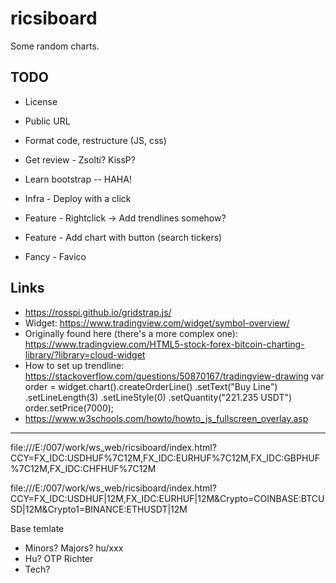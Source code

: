 # ricsiboard

Some random charts.

## TODO

* License
* Public URL
* Format code, restructure (JS, css)
* Get review - Zsolti? KissP?
* Learn bootstrap -- HAHA!

* Infra - Deploy with a click

* Feature - Rightclick -> Add trendlines somehow?
* Feature - Add chart with button (search tickers)

* Fancy - Favico

## Links
* https://rosspi.github.io/gridstrap.js/
* Widget: https://www.tradingview.com/widget/symbol-overview/
* Originally found here (there's a more complex one): https://www.tradingview.com/HTML5-stock-forex-bitcoin-charting-library/?library=cloud-widget
* How to set up trendline: https://stackoverflow.com/questions/50870167/tradingview-drawing
    var order = widget.chart().createOrderLine()
      .setText("Buy Line")
      .setLineLength(3) 
      .setLineStyle(0) 
      .setQuantity("221.235 USDT")
    order.setPrice(7000);
* https://www.w3schools.com/howto/howto_js_fullscreen_overlay.asp

-------------------------------------------------------------------

file:///E:/007/work/ws_web/ricsiboard/index.html?CCY=FX_IDC:USDHUF%7C12M,FX_IDC:EURHUF%7C12M,FX_IDC:GBPHUF%7C12M,FX_IDC:CHFHUF%7C12M

file:///E:/007/work/ws_web/ricsiboard/index.html?CCY=FX_IDC:USDHUF|12M,FX_IDC:EURHUF|12M&Crypto=COINBASE:BTCUSD|12M&Crypto1=BINANCE:ETHUSDT|12M

Base temlate
- Minors? Majors? hu/xxx
- Hu? OTP Richter
- Tech?
